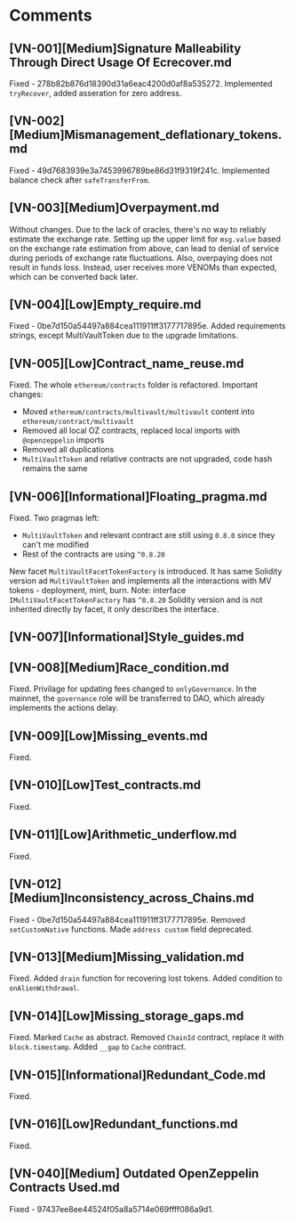 # Comments

## [VN-001][Medium]Signature Malleability Through Direct Usage Of Ecrecover.md

Fixed - 278b82b876d18390d31a6eac4200d0af8a535272. Implemented `tryRecover`, added asseration for zero address.

## [VN-002][Medium]Mismanagement_deflationary_tokens.md

Fixed - 49d7683939e3a7453996789be86d31f9319f241c. Implemented balance check after `safeTransferFrom`.

## [VN-003][Medium]Overpayment.md

Without changes. Due to the lack of oracles, there's no way to reliably estimate the exchange rate.
Setting up the upper limit for `msg.value` based on the exchange rate estimation from above, can lead to denial of service during periods of exchange rate fluctuations.
Also, overpaying does not result in funds loss. Instead, user receives more VENOMs than expected, which can be converted back later.

## [VN-004][Low]Empty_require.md

Fixed -  0be7d150a54497a884cea111911ff3177717895e. Added requirements strings, except MultiVaultToken due to the upgrade limitations.

## [VN-005][Low]Contract_name_reuse.md

Fixed. The whole `ethereum/contracts` folder is refactored. Important changes:

- Moved `ethereum/contracts/multivault/multivault` content into `ethereum/contract/multivault`
- Removed all local OZ contracts, replaced local imports with `@openzeppelin` imports
- Removed all duplications
- `MultiVaultToken` and relative contracts are not upgraded, code hash remains the same

## [VN-006][Informational]Floating_pragma.md

Fixed. Two pragmas left:

- `MultiVaultToken` and relevant contract are still using `0.8.0` since they can't me modified
- Rest of the contracts are using `^0.8.20`

New facet `MultiVaultFacetTokenFactory` is introduced. It has same Solidity version ad `MultiVaultToken` and implements all the interactions with MV tokens - deployment, mint, burn.
Note: interface `IMultiVaultFacetTokenFactory` has `^0.8.20` Solidity version and is not inherited directly by facet, it only describes the interface.

## [VN-007][Informational]Style_guides.md

## [VN-008][Medium]Race_condition.md

Fixed. Privilage for updating fees changed to `onlyGovernance`. In the mainnet, the `governance` role will be transferred to DAO, which already implements the actions delay.

## [VN-009][Low]Missing_events.md

Fixed.

## [VN-010][Low]Test_contracts.md

Fixed.

## [VN-011][Low]Arithmetic_underflow.md

Fixed.

## [VN-012][Medium]Inconsistency_across_Chains.md

Fixed - 0be7d150a54497a884cea111911ff3177717895e. Removed `setCustomNative` functions. Made `address custom` field deprecated.

## [VN-013][Medium]Missing_validation.md

Fixed. Added `drain` function for recovering lost tokens. Added condition to `onAlienWithdrawal`.

## [VN-014][Low]Missing_storage_gaps.md

Fixed. Marked `Cache` as abstract. Removed `ChainId` contract, replace it with `block.timestamp`. Added `__gap` to `Cache` contract.

## [VN-015][Informational]Redundant_Code.md

Fixed.

## [VN-016][Low]Redundant_functions.md

Fixed.







## [VN-040][Medium] Outdated OpenZeppelin Contracts Used.md

Fixed - 97437ee8ee44524f05a8a5714e069ffff086a9d1.